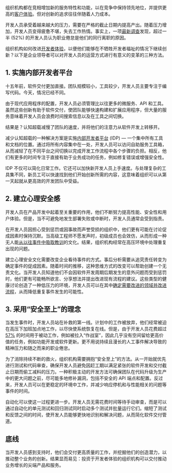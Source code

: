组织机构都在竞相增加新的服务特性和功能，以在竞争中保持领先地位，并提供更高的[客户体验](https://thenewstack.io/how-brands-can-use-ai-in-2025-to-close-the-cx-expectation-gap/)。但对创新的追求往往伴随着人力成本。

开发人员承受着越来越大的压力，需要在严格的截止日期内提高产出。随着压力增加，开发人员变得疲惫不堪，失去工作热情。事实上，一项[最新调查](https://www.harness.io/state-of-developer-experience)发现，超过一半 (52%) 的开发人员认为职业倦怠是他们的同行离职的原因。

组织机构如何改进[开发者体验](https://thenewstack.io/improving-developer-experience-drives-profitability/)，以便他们能够在不牺牲开发者福祉的情况下继续创新？以下是企业领导者可以对开发人员的运营方式进行有意义的变革的三种方法。

## **1. 实施内部开发者平台**

十五年前，软件交付更加直接。团队规模较小，工具较少，开发人员主要专注于编写代码。今天，情况已经不同。

由于现代应用程序的配置，开发人员必须管理比以往更多的微服务、API 和工具。虽然这些创新有助于软件交付，使团队能够快速构建和扩展应用程序，但大量的服务意味着开发人员会浪费时间搜索信息以及在工具之间切换。

结果是？认知超载减慢了团队的速度，并将他们的注意力从软件开发上转移开。

减少认知超载的一种解决方案是实施[内部开发者平台](https://thenewstack.io/the-hidden-benefits-of-internal-developer-platforms/) (IDP) — 一个集中所有工具和文档的位置。通过将所有内容集中在一处，开发人员可以访问自助服务工具箱，从而减轻了在不同平台之间切换以完成开发工作流程中各个步骤的负担。相反，他们有更多的时间专注于直接有助于业务成功的任务，例如修复错误或增强安全性。

IDP 不仅可以简化日常工作。它还可以加快新开发人员上手速度。与处理复杂的工具集不同，新员工可以快速找到他们开始创新所需的内容，这意味着组织可以从第一天起就从更高效的开发团队中受益。

## **2. 建立心理安全感**

开发人员在产品开发中起着至关重要的作用，他们不断努力提高性能、安全性和用户体验。但是，当不可避免地发生部署失败或中断时，开发人员通常会受到指责。

在开发人员因担心受到惩罚或因事故而声誉受损的组织中，他们更有可能在讨论促成因素时保持沉默。当高级工程师不愿发声时，初级成员也会效仿，从而形成一种无人能[从以往事件中吸取教训](https://thenewstack.io/what-can-incident-teams-learn-from-crisis-management/)的文化。结果，组织机构经常在高压环境中处理重复出现的问题。

建立心理安全文化需要改变企业看待事件的方式。事后分析需要从追究责任转变为确定事件的促成因素。随着时间的推移，这种思维方式的改变可以帮助创建一个无责文化。当开发人员知道他们不会因软件开发周期后期发生的意外问题而受到惩罚时，他们更有可能畅所欲言、分享想法并提出改进现有流程的建议。这些类型的健康讨论创造了一种低压力的环境，开发人员可以在其中[确定需要改进的领域并改进流程](https://thenewstack.io/how-to-identify-your-wasteful-processes/)，从而降低重复事件发生的可能性。

## **3. 采用“安全至上”的理念**

当发生事件时，开发人员站在补救的第一线。计划中的工作被放弃，他们经常被迫在高压下加班加点地工作，以尽快使系统恢复在线。但是，由于开发人员花费超过[57%](https://developer.cisco.com/articles/from-frustration-to-innovation/from-frustration-to-innovation/#from-frustration-to-innovation-how-full-stack-observability-can-help-developers-escape-war-rooms-and-maximize-impact) 的时间用于被动工作，例如被拉入“作战室”，因此几乎没有空间留给更高价值的任务，例如功能开发或软件更新。更不用说持续且漫长的人工事件解决导致的精神压力和随之而来的职业倦怠。

为了消除持续不断的救火，组织机构需要拥抱“安全至上”的方法。从一开始就优先进行测试和代码审查，确保开发人员避免因赶工期以满足紧张的软件开发和交付截止日期而偷工减料的压力。一种积极主动的开发方法可确保团队在代码升级为生产中的更大问题之前，尽可能多地修补漏洞，包括不安全的 API 端点和配置。反过来，开发人员可以在更稳定的环境中工作，并减少响应停机和与性能相关的问题等事件的时间。

自动化可以使这一过程更进一步。开发人员无需花费时间等待手动审查，而是可以通过自动化的单元测试和回归测试同时启动多个测试并批量运行它们。缩短了测试和反馈之间的时间，使开发人员能够更快地识别和解决问题，从而简化软件交付管道。

## 底线

当开发人员感到支持时，他们会交付更高质量的工作，并挖掘他们的创造潜力，以推动整个业务的创新。结果显而易见：投资于开发者体验的组织机构可以交付推动业务增长的尖端产品和服务。